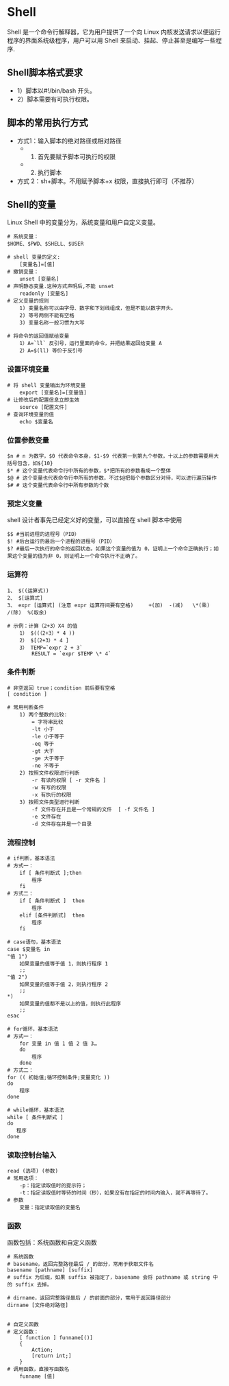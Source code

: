 # Shell

Shell 是一个命令行解释器，它为用户提供了一个向 Linux 内核发送请求以便运行程序的界面系统级程序，用户可以用 Shell 来启动、挂起、停止甚至是编写一些程序.

## Shell脚本格式要求
- 1）脚本以#!/bin/bash 开头。
- 2）脚本需要有可执行权限。

## 脚本的常用执行方式
- 方式1：输入脚本的绝对路径或相对路径
    - 1) 首先要赋予脚本可执行的权限
    - 2) 执行脚本
- 方式 2：sh+脚本。不用赋予脚本+x 权限，直接执行即可（不推荐）

## Shell的变量
Linux Shell 中的变量分为，系统变量和用户自定义变量。
```shell
# 系统变量：
$HOME、$PWD、$SHELL、$USER

# shell 变量的定义:
    [变量名]=[值]
# 撤销变量：
    unset [变量名]
# 声明静态变量.这种方式声明后,不能 unset
    readonly [变量名]
# 定义变量的规则
    1) 变量名称可以由字母、数字和下划线组成，但是不能以数字开头。
    2) 等号两侧不能有空格
    3) 变量名称一般习惯为大写
    
# 将命令的返回值赋给变量
    1）A=`ll` 反引号，运行里面的命令，并把结果返回给变量 A
    2）A=$(ll) 等价于反引号
```    

### 设置环境变量
```shell
# 将 shell 变量输出为环境变量
    export [变量名]=[变量值] 
# 让修改后的配置信息立即生效
    source [配置文件]
# 查询环境变量的值
    echo $变量名
```

### 位置参数变量
```shell
$n # n 为数字，$0 代表命令本身，$1-$9 代表第一到第九个参数，十以上的参数需要用大括号包含，如${10}
$* # 这个变量代表命令行中所有的参数，$*把所有的参数看成一个整体
$@ # 这个变量也代表命令行中所有的参数，不过$@把每个参数区分对待，可以进行遍历操作
$# # 这个变量代表命令行中所有参数的个数
```

### 预定义变量
 shell 设计者事先已经定义好的变量，可以直接在 shell 脚本中使用
```shell
$$ #当前进程的进程号（PID）
$! #后台运行的最后一个进程的进程号（PID）
$? #最后一次执行的命令的返回状态。如果这个变量的值为 0，证明上一个命令正确执行；如果这个变量的值为非 0，则证明上一个命令执行不正确了。
```

### 运算符
```shell
1、 $((运算式))
2、 $[运算式]
3、 expr [运算式] (注意 expr 运算符间要有空格)     +(加)  -(减)   \*(乘)  /(除)  %(取余)

# 示例：计算（2+3）X4 的值
    1） $((（2+3）* 4 ))
    2） $[（2+3）* 4 ]
    3） TEMP=`expr 2 + 3`
        RESULT = `expr $TEMP \* 4`
```

### 条件判断
```shell
# 非空返回 true；condition 前后要有空格
[ condition ]

# 常用判断条件
    1) 两个整数的比较:
        = 字符串比较
        -lt 小于
        -le 小于等于
        -eq 等于
        -gt 大于
        -ge 大于等于
        -ne 不等于
    2) 按照文件权限进行判断
        -r 有读的权限 [ -r 文件名 ]
        -w 有写的权限
        -x 有执行的权限
    3) 按照文件类型进行判断
        -f 文件存在并且是一个常规的文件  [ -f 文件名 ]
        -e 文件存在
        -d 文件存在并是一个目录
```        

### 流程控制
``` shell
# if判断，基本语法
# 方式一：
    if [ 条件判断式 ];then
        程序
    fi
# 方式二：
    if [ 条件判断式 ]  then
        程序
    elif [条件判断式]  then
        程序
    fi

# case语句，基本语法
case $变量名 in
"值 1")
    如果变量的值等于值 1，则执行程序 1
    ;;
"值 2")
    如果变量的值等于值 2，则执行程序 2
    ;;
*)
    如果变量的值都不是以上的值，则执行此程序
    ;;
esac

# for循环，基本语法
# 方式一：
    for 变量 in 值 1 值 2 值 3…
    do
        程序
    done
# 方式二：
for (( 初始值;循环控制条件;变量变化 ))
do
    程序
done

# while循环，基本语法
while [ 条件判断式 ]
do
   程序
done
```

### 读取控制台输入
```shell
read (选项) (参数)
# 常用选项：
    -p：指定读取值时的提示符；
    -t：指定读取值时等待的时间（秒），如果没有在指定的时间内输入，就不再等待了。
# 参数
    变量：指定读取值的变量名
```

### 函数
函数包括：系统函数和自定义函数
```shell
# 系统函数
# basename，返回完整路径最后 / 的部分，常用于获取文件名
basename [pathname] [suffix]
# suffix 为后缀，如果 suffix 被指定了，basename 会将 pathname 或 string 中的 suffix 去掉。

# dirname，返回完整路径最后 / 的前面的部分，常用于返回路径部分
dirname [文件绝对路径]


# 自定义函数
# 定义函数：
    [ function ] funname[()]
    {
        Action;
        [return int;]
    }
# 调用函数，直接写函数名
    funname [值]    
```

